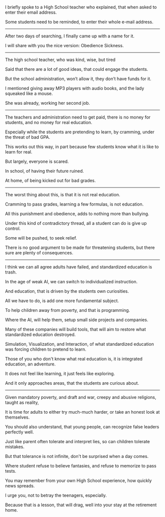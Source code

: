 I briefly spoke to a High School teacher who explained,
that when asked to enter their email address.

Some students need to be reminded,
to enter their whole e-mail address.

---

After two days of searching,
I finally came up with a name for it.

I will share with you the nice version:
Obedience Sickness.

---

The high school teacher,
who was kind, wise, but tired

Said that there are a lot of good ideas,
that could engage the students.

But the school administration, won’t allow it,
they don’t have funds for it.

I mentioned giving away MP3 players with audio books,
and the lady squeaked like a mouse.

She was already,
working her second job.


---

The teachers and administration need to get paid,
there is no money for students, and no money for real education.

Especially while the students are pretending to learn,
by cramming, under the threat of bad GPA.

This works out this way,
in part because few students know what it is like to learn for real.

But largely,
everyone is scared.

In school,
of having their future ruined.

At home,
of being kicked out for bad grades.

---

The worst thing about this,
is that it is not real education.

Cramming to pass grades,
learning a few formulas, is not education.

All this punishment and obedience,
adds to nothing more than bullying.

Under this kind of contradictory thread,
all a student can do is give up control.

Some will be pushed,
to seek relief.

There is no good argument to be made for threatening students,
but there sure are plenty of consequences.


---

I think we can all agree adults have failed,
and standardized education is trash.

In the age of weak AI,
we can switch to individualized instruction.

And education,
that is driven by the students own curiosities.

All we have to do,
is add one more fundamental subject.

To help children away from poverty,
and that is programming.

Where the AI, will help them,
setup small side projects and companies.

Many of these companies will build tools,
that will aim to restore what standardized education destroyed.

Simulation, Visualization, and Interaction,
of what standardized education was forcing children to pretend to learn.

Those of you who don't know what real education is,
it is integrated education, an adventure.

It does not feel like learning,
it just feels like exploring.

And it only approaches areas,
that the students are curious about.

---

Given mandatory poverty, and draft and war,
creepy and abusive religions, taught as reality,

It is time for adults to either try much-much harder,
or take an honest look at themselves.

You should also understand, that young people,
can recognize false leaders perfectly well.

Just like parent often tolerate and interpret lies,
so can children tolerate mistakes.

But that tolerance is not infinite,
don't be surprised when a day comes.

Where student refuse to believe fantasies,
and refuse to memorize to pass tests.

You may remember from your own High School experience,
how quickly news spreads.

I urge you,
not to betray the teenagers, especially.

Because that is a lesson, that will drag,
well into your stay at the retirement home.
